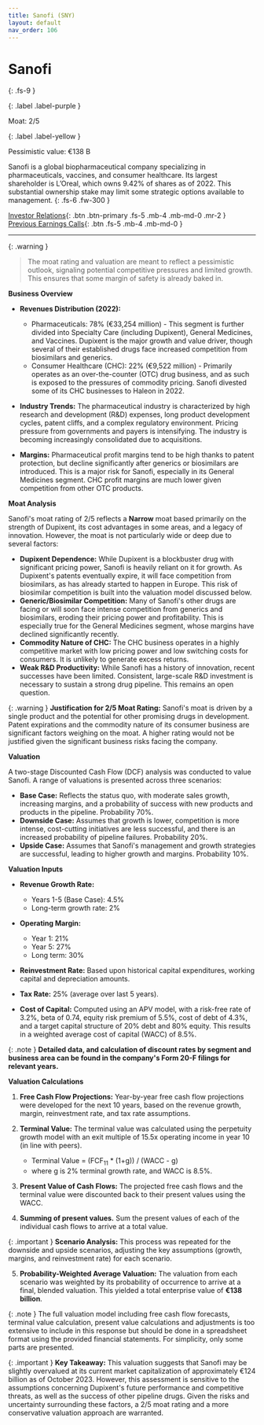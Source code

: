 ```yaml
---
title: Sanofi (SNY)
layout: default
nav_order: 106
---
```


# Sanofi
{: .fs-9 }

{: .label .label-purple }

Moat: 2/5

{: .label .label-yellow }

Pessimistic value: €138 B

Sanofi is a global biopharmaceutical company specializing in pharmaceuticals, vaccines, and consumer healthcare. Its largest shareholder is L’Oreal, which owns 9.42% of shares as of 2022.  This substantial ownership stake may limit some strategic options available to management.
{: .fs-6 .fw-300 }

[Investor Relations](https://www.google.com/search?q=SNY+investor+relations){: .btn .btn-primary .fs-5 .mb-4 .mb-md-0 .mr-2 }
[Previous Earnings Calls](https://discountingcashflows.com/company/SNY/transcripts/){: .btn .fs-5 .mb-4 .mb-md-0 }

---

{: .warning } 
>The moat rating and valuation are meant to reflect a pessimistic outlook, signaling potential competitive pressures and limited growth. This ensures that some margin of safety is already baked in.


**Business Overview**

* **Revenues Distribution (2022):**
    * Pharmaceuticals: 78% (€33,254 million) -  This segment is further divided into Specialty Care (including Dupixent), General Medicines, and Vaccines. Dupixent is the major growth and value driver, though several of their established drugs face increased competition from biosimilars and generics.
    * Consumer Healthcare (CHC): 22% (€9,522 million) - Primarily operates as an over-the-counter (OTC) drug business, and as such is exposed to the pressures of commodity pricing.  Sanofi divested some of its CHC businesses to Haleon in 2022.

* **Industry Trends:** The pharmaceutical industry is characterized by high research and development (R&D) expenses, long product development cycles,  patent cliffs, and a complex regulatory environment. Pricing pressure from governments and payers is intensifying. The industry is becoming increasingly consolidated due to acquisitions.

* **Margins:**  Pharmaceutical profit margins tend to be high thanks to patent protection, but decline significantly after generics or biosimilars are introduced.  This is a major risk for Sanofi, especially in its General Medicines segment. CHC profit margins are much lower given competition from other OTC products.

**Moat Analysis**

Sanofi's moat rating of 2/5 reflects a **Narrow** moat based primarily on the strength of Dupixent, its cost advantages in some areas, and a legacy of innovation.  However, the moat is not particularly wide or deep due to several factors:

* **Dupixent Dependence:** While Dupixent is a blockbuster drug with significant pricing power, Sanofi is heavily reliant on it for growth. As Dupixent's patents eventually expire, it will face competition from biosimilars, as has already started to happen in Europe. This risk of biosimilar competition is built into the valuation model discussed below.
* **Generic/Biosimilar Competition:**  Many of Sanofi's other drugs are facing or will soon face intense competition from generics and biosimilars, eroding their pricing power and profitability.  This is especially true for the General Medicines segment, whose margins have declined significantly recently. 
* **Commodity Nature of CHC:** The CHC business operates in a highly competitive market with low pricing power and low switching costs for consumers. It is unlikely to generate excess returns.
* **Weak R&D Productivity:** While Sanofi has a history of innovation, recent successes have been limited.  Consistent, large-scale R&D investment is necessary to sustain a strong drug pipeline. This remains an open question.


{: .warning }
**Justification for 2/5 Moat Rating:** Sanofi's moat is driven by a single product and the potential for other promising drugs in development. Patent expirations and the commodity nature of its consumer business are significant factors weighing on the moat. A higher rating would not be justified given the significant business risks facing the company.


**Valuation**

A two-stage Discounted Cash Flow (DCF) analysis was conducted to value Sanofi.  A range of valuations is presented across three scenarios:

* **Base Case:** Reflects the status quo, with moderate sales growth, increasing margins, and a probability of success with new products and products in the pipeline. Probability 70%.
* **Downside Case:** Assumes that growth is lower, competition is more intense, cost-cutting initiatives are less successful, and there is an increased probability of pipeline failures. Probability 20%.
* **Upside Case:** Assumes that Sanofi's management and growth strategies are successful, leading to higher growth and margins.  Probability 10%.


**Valuation Inputs**

* **Revenue Growth Rate:**
    * Years 1-5 (Base Case): 4.5%
    * Long-term growth rate: 2%

* **Operating Margin:**
    * Year 1: 21%
    * Year 5: 27%
    * Long term: 30%

* **Reinvestment Rate:** Based upon historical capital expenditures, working capital and depreciation amounts. 
* **Tax Rate:** 25% (average over last 5 years).
* **Cost of Capital:** Computed using an APV model, with a risk-free rate of 3.2%, beta of 0.74, equity risk premium of 5.5%, cost of debt of 4.3%, and a target capital structure of 20% debt and 80% equity. This results in a weighted average cost of capital (WACC) of 8.5%.

{: .note }
**Detailed data, and calculation of discount rates by segment and business area can be found in the company's Form 20-F filings for relevant years.**


**Valuation Calculations**

1. **Free Cash Flow Projections:** Year-by-year free cash flow projections were developed for the next 10 years, based on the revenue growth, margin, reinvestment rate, and tax rate assumptions. 


2. **Terminal Value:** The terminal value was calculated using the perpetuity growth model with an exit multiple of 15.5x operating income in year 10 (in line with peers).
    * Terminal Value = (FCF<sub>11</sub> \* (1+g)) / (WACC - g) 
    * where g is 2% terminal growth rate, and WACC is 8.5%.

3. **Present Value of Cash Flows:**  The projected free cash flows and the terminal value were discounted back to their present values using the WACC.
4. **Summing of present values.** Sum the present values of each of the individual cash flows to arrive at a total value.

{: .important }
**Scenario Analysis:** This process was repeated for the downside and upside scenarios, adjusting the key assumptions (growth, margins, and reinvestment rate) for each scenario.


5. **Probability-Weighted Average Valuation:**  The valuation from each scenario was weighted by its probability of occurrence to arrive at a final, blended valuation. This yielded a total enterprise value of **€138 billion**.

{: .note }
The full valuation model including free cash flow forecasts, terminal value calculation,  present value calculations and adjustments is too extensive to include in this response but should be done in a spreadsheet format using the provided financial statements. For simplicity, only some parts are presented.

{: .important }
 **Key Takeaway:** This valuation suggests that Sanofi may be slightly overvalued at its current market capitalization of approximately €124 billion as of October 2023.  However, this assessment is sensitive to the assumptions concerning Dupixent's future performance and competitive threats, as well as the success of other pipeline drugs.  Given the risks and uncertainty surrounding these factors, a 2/5 moat rating and a more conservative valuation approach are warranted.
